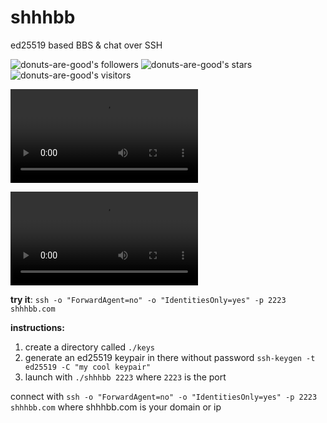 # shhhbb
ed25519 based BBS & chat over SSH


![donuts-are-good's followers](https://img.shields.io/github/followers/donuts-are-good?&color=555&style=for-the-badge&label=followers) ![donuts-are-good's stars](https://img.shields.io/github/stars/donuts-are-good?affiliations=OWNER%2CCOLLABORATOR&color=555&style=for-the-badge) ![donuts-are-good's visitors](https://komarev.com/ghpvc/?username=donuts-are-good&color=555555&style=for-the-badge&label=visitors)

<video controls>
  <source src="https://user-images.githubusercontent.com/96031819/225815939-1e7c5837-30c9-4d5b-938e-4dcb1b710401.mp4" type="video/mp4">
</video>

![demo video link](https://user-images.githubusercontent.com/96031819/225815939-1e7c5837-30c9-4d5b-938e-4dcb1b710401.mp4)

**try it**: `ssh -o "ForwardAgent=no" -o "IdentitiesOnly=yes" -p 2223 shhhbb.com`


**instructions:** 
1. create a directory called `./keys` 
2. generate an ed25519 keypair in there without password
`ssh-keygen -t ed25519 -C "my cool keypair"`
3. launch with `./shhhbb 2223` where `2223` is the port

connect with `ssh -o "ForwardAgent=no" -o "IdentitiesOnly=yes" -p 2223 shhhbb.com` where shhhbb.com is your domain or ip